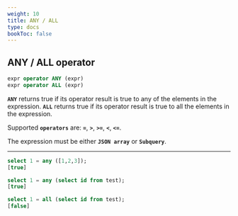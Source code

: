 ```yaml
---
weight: 10
title: ANY / ALL
type: docs
bookToc: false
---
```


## ANY / ALL operator

```SQL
expr operator ANY (expr)
expr operator ALL (expr)
```

**`ANY`** returns true if its operator result is true to any of the elements in the expression.
**`ALL`** returns true if its operator result is true to all the elements in the expression.

Supported **`operators`** are: **`=`**, **`>`**, **`>=`**, **`<`**, **`<=`**.

The expression must be either **`JSON array`** or **`Subquery`**.

---

```SQL
select 1 = any ([1,2,3]);
[true]

select 1 = any (select id from test);
[true]

select 1 = all (select id from test);
[false]
```

